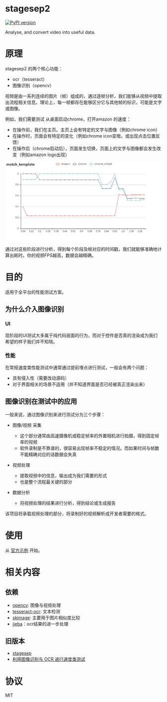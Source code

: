 # stagesep2

[![PyPI version](https://badge.fury.io/py/stagesep2.svg)](https://badge.fury.io/py/stagesep2)

Analyse, and convert video into useful data.

# 原理

stagesep2 的两个核心功能：

- ocr（tesseract）
- 图像识别（opencv）

视频是由一系列连续的图片（帧）组成的，通过逐帧分析，我们能够从视频中提取出流程相关信息。理论上，每一帧都存在能够区分它与其他帧的标识，可能是文字或图像。

例如，我们需要测试 从桌面启动chrome，打开amazon 的速度：

- 在操作前，我们在主页。主页上会有特定的文字与图像（例如chrome icon）
- 在操作时，页面会有特定的变化（例如chrome icon变暗，或出现点击位置反馈）
- 在操作后（chrome启动后），页面发生切换，页面上的文字与图像都会发生改变（例如amazon logo出现）

![](pics/sample_report.png)

通过对这些阶段进行分析，得到每个阶段及帧对应的时间戳，我们就能够准确地计算出耗时。你的视频FPS越高，数据会越精确。

# 目的

适用于全平台的性能测试方案。

## 为什么介入图像识别

### UI

现阶段的UI测试大多属于纯代码层面的行为，而对于控件是否真的渲染成为我们希望的样子我们并不知晓。

### 性能

在常规速度类性能测试中通常通过提前埋点进行测试，一般会有两个问题：

- 具有侵入性（需要改动源码）
- 对于界面相关的场景不适用（并不知道界面是否已经被真正渲染出来）

## 图像识别在测试中的应用

一般来说，通过图像识别来进行测试分为三个步骤：

- 图像/视频 采集
    - 这个部分通常由高速摄像机或稳定帧率的外置相机进行拍摄，得到固定帧率的视频
    - 软件录制是不靠谱的，很容易出现帧率不稳定的情况。而如果时间与帧数不能精确对应的话数据会失真

- 视频处理
    - 提取视频中的信息，输出成为我们需要的形式
    - 也是整个流程最关键的部分

- 数据分析
    - 将视频处理的结果进行分析，得到结论或生成报告

该项目将承载视频处理的部分，将录制好的视频解析成开发者需要的格式。

# 使用

从 [官方示例](https://github.com/williamfzc/stagesep2-sample) 开始。

# 相关内容

## 依赖

- [opencv](https://opencv-python-tutroals.readthedocs.io/en/latest/py_tutorials/py_tutorials.html): 图像与视频处理
- [tesseract-ocr](https://github.com/tesseract-ocr/tesseract/wiki/Downloads): 文本检测
- [skimage](https://github.com/scikit-image/scikit-image): 主要用于图片相似度比较
- [jieba](https://github.com/fxsjy/jieba)：ocr结果的进一步处理

## 旧版本

- [stagesep](https://github.com/williamfzc/stagesep)
- [利用图像识别与 OCR 进行速度类测试](https://testerhome.com/topics/16063)

# 协议

MIT
